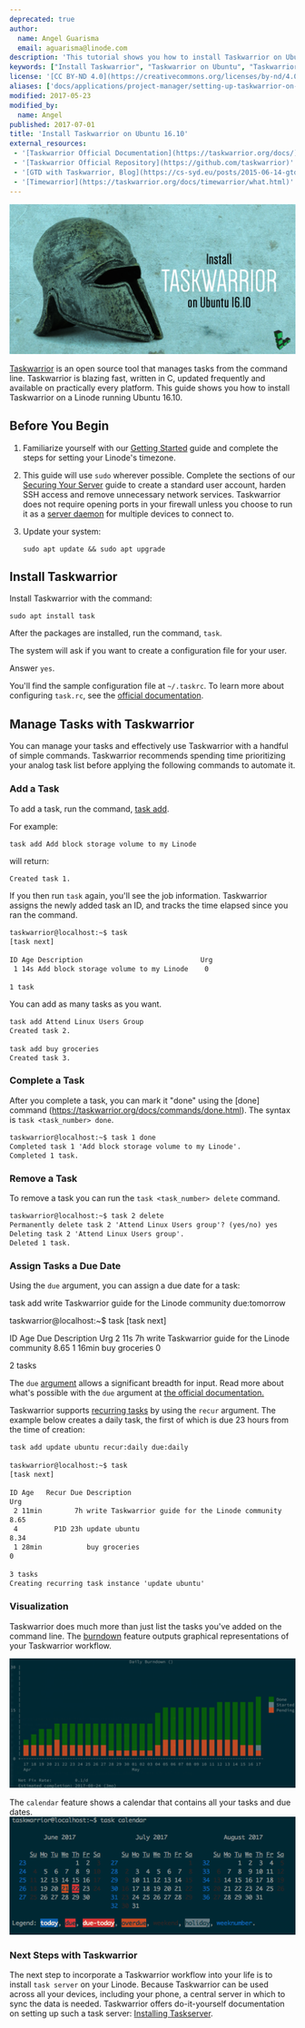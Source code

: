 ```yaml
---
deprecated: true
author:
  name: Angel Guarisma
  email: aguarisma@linode.com
description: 'This tutorial shows you how to install Taskwarrior on Ubuntu 16.10'
keywords: ["Install Taskwarrior", "Taskwarrior on Ubuntu", "Taskwarrior server"]
license: '[CC BY-ND 4.0](https://creativecommons.org/licenses/by-nd/4.0)'
aliases: ['docs/applications/project-manager/setting-up-taskwarrior-on-ubuntu-16-04/']
modified: 2017-05-23
modified_by:
  name: Angel
published: 2017-07-01
title: 'Install Taskwarrior on Ubuntu 16.10'
external_resources:
 - '[Taskwarrior Official Documentation](https://taskwarrior.org/docs/)'
 - '[Taskwarrior Official Repository](https://github.com/taskwarrior)'
 - '[GTD with Taskwarrior, Blog](https://cs-syd.eu/posts/2015-06-14-gtd-with-taskwarrior-part-1-intro.html)'
 - '[Timewarrior](https://taskwarrior.org/docs/timewarrior/what.html)'
---
```



![Task Warrior Title Graphic](/docs/assets/taskwarrior/Taskwarrior.png)

[Taskwarrior](https://taskwarrior.org/) is an open source tool that manages tasks from the command line. Taskwarrior is blazing fast, written in C, updated frequently and available on practically every platform. This guide shows you how to install Taskwarrior on a Linode running Ubuntu 16.10.

## Before You Begin

1.  Familiarize yourself with our [Getting Started](/docs/getting-started) guide and complete the steps for setting your Linode's timezone.

2.  This guide will use `sudo` wherever possible. Complete the sections of our [Securing Your Server](/docs/security/securing-your-server) guide to create a standard user account, harden SSH access and remove unnecessary network services. Taskwarrior does not require opening ports in your firewall unless you choose to run it as a [server daemon](https://taskwarrior.org/docs/#taskd) for multiple devices to connect to.

3.  Update your system:

        sudo apt update && sudo apt upgrade

## Install Taskwarrior

Install Taskwarrior with the command:

    sudo apt install task

After the packages are installed, run the command, `task`.

The system will ask if you want to create a configuration file for your user.

Answer `yes`.

You'll find the sample configuration file at `~/.taskrc`. To learn more about configuring `task.rc`, see the [official documentation](https://taskwarrior.org/docs/configuration.html).

## Manage Tasks with Taskwarrior

You can manage your tasks and effectively use Taskwarrior with a handful of simple commands. Taskwarrior recommends spending time prioritizing your analog task list before applying the following commands to automate it.

### Add a Task

To add a task, run the command, [task add](https://taskwarrior.org/docs/commands/add.html).

For example:

    task add Add block storage volume to my Linode

will return:

    Created task 1.

If you then run `task` again, you'll see the job information. Taskwarrior assigns the newly added task an ID, and tracks the time elapsed since you ran the command.

    taskwarrior@localhost:~$ task
    [task next]

    ID Age Description                             Urg
     1 14s Add block storage volume to my Linode    0

    1 task

You can add as many tasks as you want.

    task add Attend Linux Users Group
    Created task 2.

    task add buy groceries
    Created task 3.

### Complete a Task

After you complete a task, you can mark it "done" using the [done] command (https://taskwarrior.org/docs/commands/done.html). The syntax is `task <task_number> done`.

    taskwarrior@localhost:~$ task 1 done
    Completed task 1 'Add block storage volume to my Linode'.
    Completed 1 task.

### Remove a Task

To remove a task you can run the `task <task_number> delete` command.

    taskwarrior@localhost:~$ task 2 delete
    Permanently delete task 2 'Attend Linux Users group'? (yes/no) yes
    Deleting task 2 'Attend Linux Users group'.
    Deleted 1 task.

### Assign Tasks a Due Date

Using the `due` argument, you can assign a due date for a task:

  task add write Taskwarrior guide for the Linode community due:tomorrow

  taskwarrior@localhost:~$ task
  [task next]

  ID Age   Due Description                                      Urg
    2 11s    7h write Taskwarrior guide for the Linode community 8.65
    1 16min     buy groceries                                       0

  2 tasks

The `due` [argument](https://taskwarrior.org/docs/dates.html#due) allows a significant breadth for input. Read more about what's possible with the `due` argument at [the official documentation.](https://taskwarrior.org/docs/dates.html)

Taskwarrior supports [recurring tasks](https://taskwarrior.org/docs/recurrence.html) by using the `recur` argument. The example below creates a daily task, the first of which is due 23 hours from the time of creation:

    task add update ubuntu recur:daily due:daily

    taskwarrior@localhost:~$ task
    [task next]

    ID Age   Recur Due Description                                      Urg
     2 11min        7h write Taskwarrior guide for the Linode community 8.65
     4         P1D 23h update ubuntu                                    8.34
     1 28min           buy groceries                                       0

    3 tasks
    Creating recurring task instance 'update ubuntu'

### Visualization

Taskwarrior does much more than just list the tasks you've added on the command line. The [burndown](https://taskwarrior.org/docs/commands/burndown.html) feature outputs graphical representations of your Taskwarrior workflow.

![Task Warrior Burndown](/docs/assets/taskwarrior/tw-burndown.png)

The `calendar` feature shows a calendar that contains all your tasks and due dates.
![Task calendar](/docs/assets/taskwarrior/tw-calendar.png)

### Next Steps with Taskwarrior

The next step to incorporate a Taskwarrior workflow into your life is to install `task server` on your Linode. Because Taskwarrior can be used across all your devices, including your phone, a central server in which to sync the data is needed. Taskwarrior offers do-it-yourself documentation on setting up such a task server: [Installing Taskserver](https://taskwarrior.org/docs/taskserver/setup.html).
